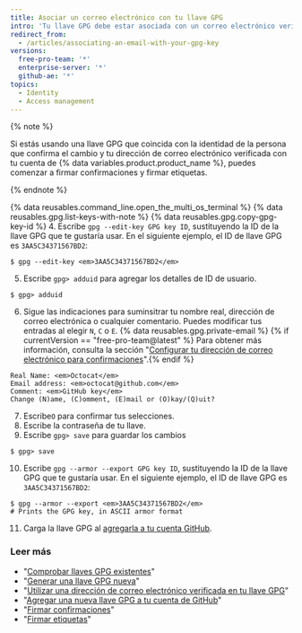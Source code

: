 ```yaml
---
title: Asociar un correo electrónico con tu llave GPG
intro: 'Tu llave GPG debe estar asociada con un correo electrónico verificado de {% data variables.product.product_name %} que coincida con tu identidad de persona que confirma el cambio.'
redirect_from:
  - /articles/associating-an-email-with-your-gpg-key
versions:
  free-pro-team: '*'
  enterprise-server: '*'
  github-ae: '*'
topics:
  - Identity
  - Access management
---
```


{% note %}

Si estás usando una llave GPG que coincida con la identidad de la persona que confirma el cambio y tu dirección de correo electrónico verificada con tu cuenta de {% data variables.product.product_name %}, puedes comenzar a firmar confirmaciones y firmar etiquetas.

{% endnote %}

{% data reusables.command_line.open_the_multi_os_terminal %}
{% data reusables.gpg.list-keys-with-note %}
{% data reusables.gpg.copy-gpg-key-id %}
4. Escribe `gpg --edit-key GPG key ID`, sustituyendo la ID de la llave GPG que te gustaría usar. En el siguiente ejemplo, el ID de llave GPG es `3AA5C34371567BD2`:
  ```shell
  $ gpg --edit-key <em>3AA5C34371567BD2</em>
  ```
5. Escribe `gpg> adduid` para agregar los detalles de ID de usuario.
  ```shell
  $ gpg> adduid
  ```
6. Sigue las indicaciones para suminsitrar tu nombre real, dirección de correo electrónica o cualquier comentario. Puedes modificar tus entradas al elegir `N`, `C` o `E`. {% data reusables.gpg.private-email %} {% if currentVersion == "free-pro-team@latest" %} Para obtener más información, consulta la sección "[Configurar tu dirección de correo electrónico para confirmaciones](/articles/setting-your-commit-email-address)".{% endif %}
  ```shell
  Real Name: <em>Octocat</em>
  Email address: <em>octocat@github.com</em>
  Comment: <em>GitHub key</em>
  Change (N)ame, (C)omment, (E)mail or (O)kay/(Q)uit?
  ```
7. Escribe`O` para confirmar tus selecciones.
8. Escribe la contraseña de tu llave.
9. Escribe `gpg> save` para guardar los cambios
  ```shell
  $ gpg> save
  ```
10. Escribe `gpg --armor --export GPG key ID`, sustituyendo la ID de la llave GPG que te gustaría usar. En el siguiente ejemplo, el ID de llave GPG es `3AA5C34371567BD2`:
  ```shell
  $ gpg --armor --export <em>3AA5C34371567BD2</em>
  # Prints the GPG key, in ASCII armor format
  ```
11. Carga la llave GPG al [agregarla a tu cuenta GitHub](/articles/adding-a-new-gpg-key-to-your-github-account).

### Leer más

- "[Comprobar llaves GPG existentes](/articles/checking-for-existing-gpg-keys)"
- "[Generar una llave GPG nueva](/articles/generating-a-new-gpg-key)"
- "[Utilizar una dirección de correo electrónico verificada en tu llave GPG](/articles/using-a-verified-email-address-in-your-gpg-key)"
- "[Agregar una nueva llave GPG a tu cuenta de GitHub](/articles/adding-a-new-gpg-key-to-your-github-account)"
- "[Firmar confirmaciones](/articles/signing-commits)"
- "[Firmar etiquetas](/articles/signing-tags)"
